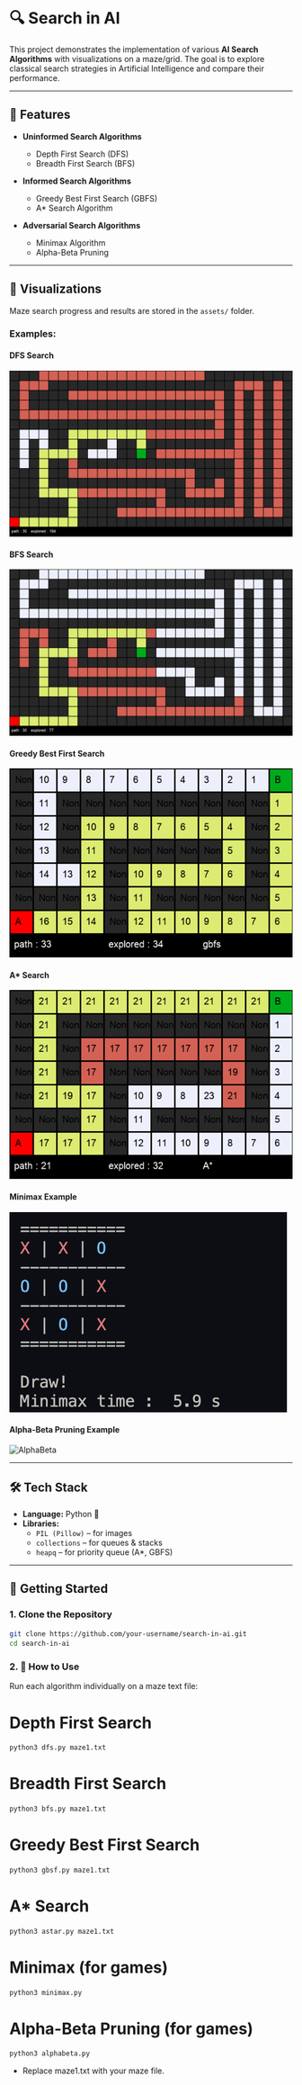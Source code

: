 # 🔍 Search in AI  

This project demonstrates the implementation of various **AI Search Algorithms** with visualizations on a maze/grid. The goal is to explore classical search strategies in Artificial Intelligence and compare their performance.  

---

## 📂 Features  

- **Uninformed Search Algorithms**  
  - Depth First Search (DFS)  
  - Breadth First Search (BFS)  

- **Informed Search Algorithms**  
  - Greedy Best First Search (GBFS)  
  - A* Search Algorithm  

- **Adversarial Search Algorithms**  
  - Minimax Algorithm  
  - Alpha-Beta Pruning  

---

## 📸 Visualizations  

Maze search progress and results are stored in the `assets/` folder.  

### Examples:  

#### DFS Search  
![DFS](assets/dfs.png)  

#### BFS Search  
![BFS](assets/bfs.png)  

#### Greedy Best First Search  
![GBFS](assets/gbfs.png)  

#### A* Search  
![A*](assets/astar.png)  

#### Minimax Example  
![Minimax](assets/minimax.png)  

#### Alpha-Beta Pruning Example  
![AlphaBeta](assets/alphabeta.png)  

---

## 🛠️ Tech Stack  

- **Language:** Python 🐍  
- **Libraries:**  
  - `PIL (Pillow)` – for images  
  - `collections` – for queues & stacks  
  - `heapq` – for priority queue (A*, GBFS)  

---

## 🚀 Getting Started  

### 1. Clone the Repository  
```bash
git clone https://github.com/your-username/search-in-ai.git
cd search-in-ai
```
### 2. 🏃 How to Use

Run each algorithm individually on a maze text file:

# Depth First Search
```py
python3 dfs.py maze1.txt
```
# Breadth First Search
```py
python3 bfs.py maze1.txt
```
# Greedy Best First Search
```py
python3 gbsf.py maze1.txt
```
# A* Search
```py
python3 astar.py maze1.txt
```
# Minimax (for games)
```py
python3 minimax.py
```
# Alpha-Beta Pruning (for games)
```py
python3 alphabeta.py
```
- Replace maze1.txt with your maze file.
